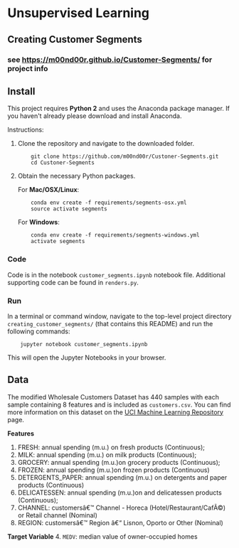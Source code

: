# Unsupervised Learning
## Creating Customer Segments
### see https://m00nd00r.github.io/Customer-Segments/ for project info

## Install

This project requires **Python 2** and uses the Anaconda package manager.
If you haven't already please download and install Anaconda.

Instructions:
1. Clone the repository and navigate to the downloaded folder.
	
	```	
		git clone https://github.com/m00nd00r/Custoner-Segments.git
		cd Custoner-Segments
	```
    
2. Obtain the necessary Python packages.  
	
	For __Mac/OSX/Linux__:
	```
		conda env create -f requirements/segments-osx.yml
		source activate segments
	```

	For __Windows__:
	```
		conda env create -f requirements/segments-windows.yml
		activate segments
	```

### Code

Code is in the notebook `customer_segments.ipynb` notebook file. Additional supporting code can be found in `renders.py`.

### Run

In a terminal or command window, navigate to the top-level project directory `creating_customer_segments/` (that contains this README) and run the following commands:  

```
	jupyter notebook customer_segments.ipynb
```

This will open the Jupyter Notebooks in your browser.

## Data

The modified Wholesale Customers Dataset has 440 samples with each sample containing 8 features and is included as `customers.csv`. You can find more information on this dataset on the [UCI Machine Learning Repository](https://archive.ics.uci.edu/ml/datasets/Wholesale+customers) page.

**Features**
1) FRESH: annual spending (m.u.) on fresh products (Continuous);
2) MILK: annual spending (m.u.) on milk products (Continuous);
3) GROCERY: annual spending (m.u.)on grocery products (Continuous);
4) FROZEN: annual spending (m.u.)on frozen products (Continuous)
5) DETERGENTS_PAPER: annual spending (m.u.) on detergents and paper products (Continuous)
6) DELICATESSEN: annual spending (m.u.)on and delicatessen products (Continuous);
7) CHANNEL: customersâ€™ Channel - Horeca (Hotel/Restaurant/CafÃ©) or Retail channel (Nominal)
8) REGION: customersâ€™ Region â€“ Lisnon, Oporto or Other (Nominal) 

**Target Variable**
4. `MEDV`: median value of owner-occupied homes

